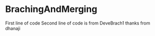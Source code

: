 # BrachingAndMerging

First line of code
Second line of code is from DeveBrach1
thanks from dhanaji
